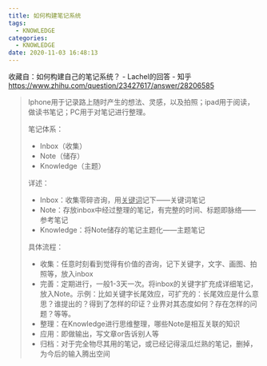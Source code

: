 ```yaml
---
title: 如何构建笔记系统
tags:
  - KNOWLEDGE
categories:
  - KNOWLEDGE
date: 2020-11-03 16:48:13
---
```


收藏自：如何构建自己的笔记系统？ - Lachel的回答 - 知乎 https://www.zhihu.com/question/23427617/answer/28206585



> Iphone用于记录路上随时产生的想法、灵感，以及拍照；ipad用于阅读，做读书笔记；PC用于对笔记进行整理。
>
> 笔记体系：
>
> - Inbox（收集）
> - Note（储存）
> - Knowledge（主题）
>
> 详述：
>
> - Inbox：收集零碎咨询，用<u>关键词</u>记下——关键词笔记
> - Note：存放inbox中经过整理的笔记，有完整的时间、标题即脉络——参考笔记
> - Knowledge：将Note储存的笔记主题化——主题笔记
>
> 具体流程：
>
> - 收集：任意时刻看到觉得有价值的咨询，记下关键字，文字、画图、拍照等，放入inbox
> - 完善：定期进行，一般1-3天一次。将inbox的关键字扩充成详细笔记，放入Note。示例：比如关键字长尾效应，可扩充的：长尾效应是什么意思？谁提出的？得到了怎样的印证？业界对其态度如何？存在怎样的问题？等等。
> - 整理：在Knowledge进行思维整理，哪些Note是相互关联的知识
> - 应用：即做输出，写文章or告诉别人等
> - 归档：对于完全物尽其用的笔记，或已经记得滚瓜烂熟的笔记，删掉，为今后的输入腾出空间





